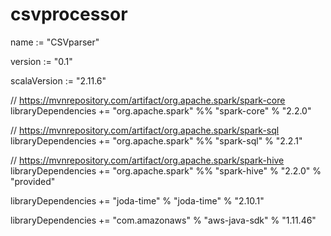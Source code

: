 # csvprocessor

name := "CSVparser"

version := "0.1"

scalaVersion := "2.11.6"

// https://mvnrepository.com/artifact/org.apache.spark/spark-core
libraryDependencies += "org.apache.spark" %% "spark-core" % "2.2.0"


// https://mvnrepository.com/artifact/org.apache.spark/spark-sql
libraryDependencies += "org.apache.spark" %% "spark-sql" % "2.2.1"

// https://mvnrepository.com/artifact/org.apache.spark/spark-hive
libraryDependencies += "org.apache.spark" %% "spark-hive" % "2.2.0" % "provided"

libraryDependencies += "joda-time" % "joda-time" % "2.10.1"

libraryDependencies += "com.amazonaws" % "aws-java-sdk" % "1.11.46"

